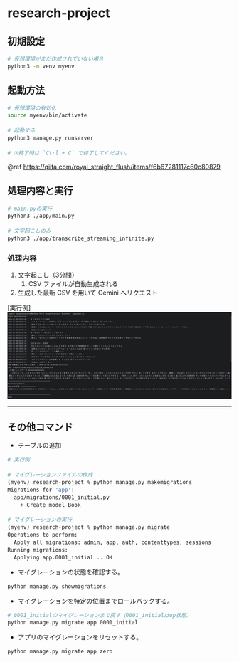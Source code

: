 # research-project

## 初期設定

```bash
# 仮想環境がまだ作成されていない場合
python3 -m venv myenv
```

## 起動方法

```bash
# 仮想環境の有効化
source myenv/bin/activate

# 起動する
python3 manage.py runserver

# ※終了時は `Ctrl + C` で終了してください。
```

@ref https://qiita.com/royal_straight_flush/items/f6b67281117c60c80879

## 処理内容と実行

```bash
# main.pyの実行
python3 ./app/main.py

# 文字起こしのみ
python3 ./app/transcribe_streaming_infinite.py
```

### 処理内容
1. 文字起こし（3分間）
   1. CSV ファイルが自動生成される
2. 生成した最新 CSV を用いて Gemini へリクエスト

[実行例]
<img src="./images/スクリーンショット%202024-11-18%2015.54.38.png">

<hr>

## その他コマンド

- テーブルの追加
```bash
# 実行例

# マイグレーションファイルの作成
(myenv) research-project % python manage.py makemigrations    
Migrations for 'app':
  app/migrations/0001_initial.py
    + Create model Book

# マイグレーションの実行
(myenv) research-project % python manage.py migrate       
Operations to perform:
  Apply all migrations: admin, app, auth, contenttypes, sessions
Running migrations:
  Applying app.0001_initial... OK
```

- マイグレーションの状態を確認する。
```bash
python manage.py showmigrations
```

- マイグレーションを特定の位置までロールバックする。
```bash
# 0001_initialのマイグレーションまで戻す（0001_initialはup状態）
python manage.py migrate app 0001_initial
```

- アプリのマイグレーションをリセットする。
```bash
python manage.py migrate app zero
```
